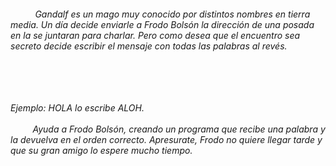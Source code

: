 <h6>          Gandalf es un mago muy conocido por distintos nombres  en tierra media. Un día decide enviarle a Frodo Bolsón la dirección de una posada en la se juntaran para charlar. Pero como desea que el encuentro sea secreto decide escribir el mensaje con todas las palabras al revés.<br/></h6><h6><br/></h6><h6>Ejemplo: HOLA lo escribe ALOH.<br/> <br/>         Ayuda a Frodo Bolsón, creando un programa que recibe una palabra y la devuelva en el orden correcto. Apresurate, Frodo no quiere llegar tarde y que su gran amigo lo espere mucho tiempo.<br/></h6>